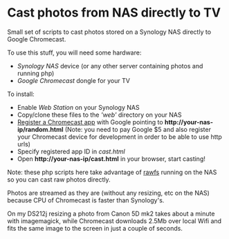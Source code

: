 Cast photos from NAS directly to TV
===================================

Small set of scripts to cast photos stored on a Synology NAS directly to Google Chromecast.

To use this stuff, you will need some hardware:
- *Synology NAS* device (or any other server containing photos and running php)
- *Google Chromecast* dongle for your TV

To install:

- Enable *Web Station* on your Synology NAS
- Copy/clone these files to the *'web'* directory on your NAS
- [Register a Chromecast app](https://cast.google.com/publish/) with Google pointing to **http://your-nas-ip/random.html**
  (Note: you need to pay Google $5 and also register your Chromecast device for development in order to be able to use http urls)
- Specify registered app ID in *cast.html*
- Open **http://your-nas-ip/cast.html** in your browser, start casting!

Note: these php scripts here take advantage of [rawfs](http://github.com/angryziber/rawfs) running on the NAS so you can cast
raw photos directly.

Photos are streamed as they are (without any resizing, etc on the NAS) because CPU of Chromecast is faster than Synology's.

On my DS212j resizing a photo from Canon 5D mk2 takes about a minute with imagemagick, while Chromecast downloads 2.5Mb
over local Wifi and fits the same image to the screen in just a couple of seconds.
